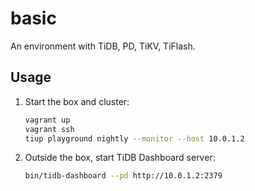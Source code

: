 # basic

An environment with TiDB, PD, TiKV, TiFlash.

## Usage

1. Start the box and cluster:

   ```bash
   vagrant up
   vagrant ssh
   tiup playground nightly --monitor --host 10.0.1.2
   ```

2. Outside the box, start TiDB Dashboard server:

   ```bash
   bin/tidb-dashboard --pd http://10.0.1.2:2379
   ```
